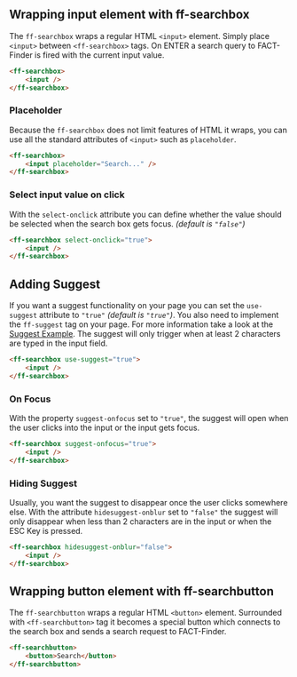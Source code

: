 ## Wrapping input element with ff-searchbox
The `ff-searchbox` wraps a regular HTML `<input>` element. Simply place
`<input>` between `<ff-searchbox>` tags. On ENTER a search query to FACT-Finder
is fired with the current input value.
```html
<ff-searchbox>
    <input />
</ff-searchbox>
```

### Placeholder
Because the `ff-searchbox` does not limit features of HTML it wraps, 
you can use all the standard attributes of `<input>` such as `placeholder`.
```html
<ff-searchbox>
    <input placeholder="Search..." />
</ff-searchbox>
```

### Select input value on click
With the `select-onclick` attribute you can define whether the value
should be selected when the search box gets focus. *(default is `"false"`)*
```html
<ff-searchbox select-onclick="true">
    <input />
</ff-searchbox>

```

## Adding Suggest
If you want a suggest functionality on your page you can set the
`use-suggest` attribute to `"true"` *(default is `"true"`)*. You also need
to implement the `ff-suggest` tag on your page. For more information
take a look at the [Suggest Example](/api/3.x/ff-suggest). The suggest will
only trigger when at least 2 characters are typed in the input field.
```html
<ff-searchbox use-suggest="true">
    <input />
</ff-searchbox>
```

### On Focus
With the property `suggest-onfocus` set to `"true"`, the suggest will
open when the user clicks into the input or the input gets focus.
```html
<ff-searchbox suggest-onfocus="true">
    <input />
</ff-searchbox>
```

### Hiding Suggest
Usually, you want the suggest to disappear once the user clicks
somewhere else. With the attribute `hidesuggest-onblur` set to `"false"`
the suggest will only disappear when less than 2 characters are in the
input or when the ESC Key is pressed.
```html
<ff-searchbox hidesuggest-onblur="false">
    <input />
</ff-searchbox>
```

## Wrapping button element with ff-searchbutton
The `ff-searchbutton` wraps a regular HTML `<button>` element. Surrounded
with `<ff-searchbutton>` tag it becomes a special button which connects
to the search box and sends a search request to FACT-Finder.
```html
<ff-searchbutton>
    <button>Search</button>
</ff-searchbutton>
```
